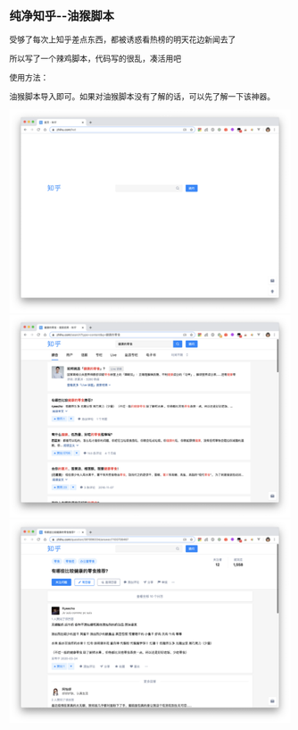 ## 纯净知乎--油猴脚本

受够了每次上知乎差点东西，都被诱惑看热榜的明天花边新闻去了

所以写了一个辣鸡脚本，代码写的很乱，凑活用吧

使用方法：

油猴脚本导入即可。如果对油猴脚本没有了解的话，可以先了解一下该神器。

![首页](./img/main.png)
![搜索页面](./img/search.png)
![问题详情页面](./img/detail.png)